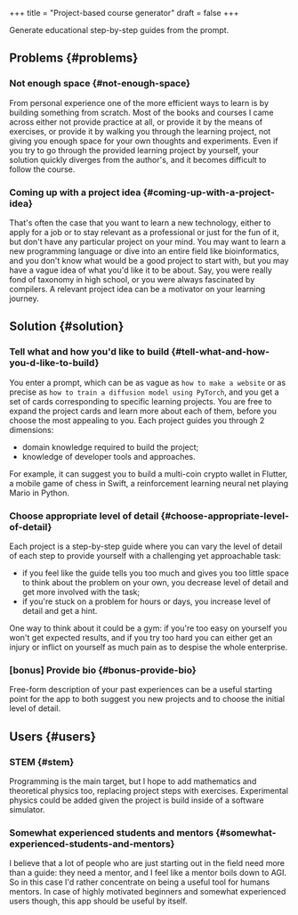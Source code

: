 +++
title = "Project-based course generator"
draft = false
+++

Generate educational step-by-step guides from the prompt.

<!--more-->


## Problems {#problems}


### Not enough space {#not-enough-space}

From personal experience one of the more efficient ways to learn is by building
something from scratch. Most of the books and courses I came across either not
provide practice at all, or provide it by the means of exercises, or provide it
by walking you through the learning project, not giving you enough space for
your own thoughts and experiments. Even if you try to go through the provided
learning project by yourself, your solution quickly diverges from the author's,
and it becomes difficult to follow the course.


### Coming up with a project idea {#coming-up-with-a-project-idea}

That's often the case that you want to learn a new technology, either to apply
for a job or to stay relevant as a professional or just for the fun of it, but
don't have any particular project on your mind. You may want to learn a new
programming language or dive into an entire field like bioinformatics, and you
don't know what would be a good project to start with, but you may have a vague
idea of what you'd like it to be about. Say, you were really fond of taxonomy in
high school, or you were always fascinated by compilers. A relevant project idea
can be a motivator on your learning journey.


## Solution {#solution}


### Tell what and how you'd like to build {#tell-what-and-how-you-d-like-to-build}

You enter a prompt, which can be as vague as `how to make a website` or as precise
as `how to train a diffusion model using PyTorch`, and you get a set of cards
corresponding to specific learning projects. You are free to expand the project
cards and learn more about each of them, before you choose the most appealing to
you. Each project guides you through 2 dimensions:

-   domain knowledge required to build the project;
-   knowledge of developer tools and approaches.

For example, it can suggest you to build a multi-coin crypto wallet in Flutter,
a mobile game of chess in Swift, a reinforcement learning neural net playing
Mario in Python.


### Choose appropriate level of detail {#choose-appropriate-level-of-detail}

Each project is a step-by-step guide where you can vary the level of detail of
each step to provide yourself with a challenging yet approachable task:

-   if you feel like the guide tells you too much and gives you too little space
    to think about the problem on your own, you decrease level of detail and get
    more involved with the task;
-   if you're stuck on a problem for hours or days, you increase level of detail
    and get a hint.

One way to think about it could be a gym: if you're too easy on yourself you
won't get expected results, and if you try too hard you can either get an injury
or inflict on yourself as much pain as to despise the whole enterprise.


### [bonus] Provide bio {#bonus-provide-bio}

Free-form description of your past experiences can be a useful starting point
for the app to both suggest you new projects and to choose the initial level of
detail.


## Users {#users}


### STEM {#stem}

Programming is the main target, but I hope to add mathematics and theoretical
physics too, replacing project steps with exercises. Experimental physics could
be added given the project is build inside of a software simulator.


### Somewhat experienced students and mentors {#somewhat-experienced-students-and-mentors}

I believe that a lot of people who are just starting out in the field need more
than a guide: they need a mentor, and I feel like a mentor boils down to AGI. So
in this case I'd rather concentrate on being a useful tool for humans mentors.
In case of highly motivated beginners and somewhat experienced users though,
this app should be useful by itself.

